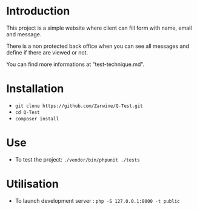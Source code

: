 # Introduction 
This project is a simple website where client can fill form with name, email and message.

There is a non protected back office when you can see all messages and define if there are viewed or not.

You can find more informations at "test-technique.md".

# Installation
- `git clone https://github.com/Zarwine/Q-Test.git`
- `cd Q-Test`
- `composer install`

# Use
- To test the project: `./vendor/bin/phpunit ./tests`

# Utilisation
- To launch development server : `php -S 127.0.0.1:8000 -t public`
